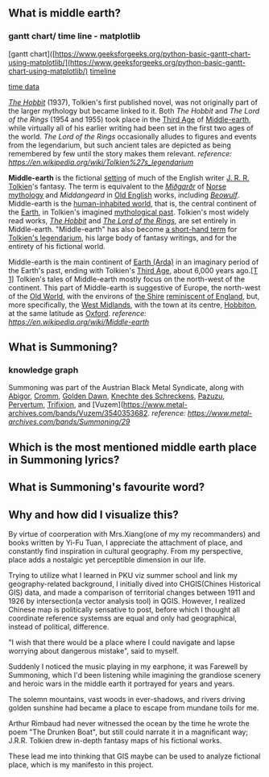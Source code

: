 ## What is middle earth?
### gantt chart/ time line - matplotlib

[gantt chart]([https://www.geeksforgeeks.org/python-basic-gantt-chart-using-matplotlib/](https://www.geeksforgeeks.org/python-basic-gantt-chart-using-matplotlib/)
[timeline](https://matplotlib.org/stable/gallery/lines_bars_and_markers/timeline.html)

[time data](https://lotr.fandom.com/wiki/Timeline_of_Arda#Years_of_the_Trees)

_[The Hobbit](https://en.wikipedia.org/wiki/The_Hobbit "The Hobbit")_ (1937), Tolkien's first published novel, was not originally part of the larger mythology but became linked to it. Both _The Hobbit_ and _The Lord of the Rings_ (1954 and 1955) took place in the [Third Age](https://en.wikipedia.org/wiki/Third_Age "Third Age") of [Middle-earth](https://en.wikipedia.org/wiki/Middle-earth "Middle-earth"), while virtually all of his earlier writing had been set in the first two ages of the world. _The Lord of the Rings_ occasionally alludes to figures and events from the legendarium, but such ancient tales are depicted as being remembered by few until the story makes them relevant.
*reference: https://en.wikipedia.org/wiki/Tolkien%27s_legendarium*

**Middle-earth** is the fictional [setting](https://en.wikipedia.org/wiki/Setting_(narrative) "Setting (narrative)") of much of the English writer [J. R. R. Tolkien](https://en.wikipedia.org/wiki/J._R._R._Tolkien "J. R. R. Tolkien")'s fantasy. The term is equivalent to the _[Miðgarðr](https://en.wikipedia.org/wiki/Midgard "Midgard")_ of [Norse mythology](https://en.wikipedia.org/wiki/Norse_mythology "Norse mythology") and _Middangeard_ in [Old English](https://en.wikipedia.org/wiki/Old_English "Old English") works, including _[Beowulf](https://en.wikipedia.org/wiki/Beowulf "Beowulf")_. Middle-earth is the [human-inhabited world](https://en.wikipedia.org/wiki/Oikumene "Oikumene"), that is, the central continent of the [Earth](https://en.wikipedia.org/wiki/Earth "Earth"), in Tolkien's imagined [mythological past](https://en.wikipedia.org/wiki/Mythopoeia "Mythopoeia"). Tolkien's most widely read works, _[The Hobbit](https://en.wikipedia.org/wiki/The_Hobbit "The Hobbit")_ and _[The Lord of the Rings](https://en.wikipedia.org/wiki/The_Lord_of_the_Rings "The Lord of the Rings")_, are set entirely in Middle-earth. "Middle-earth" has also become [a short-hand term](https://en.wikipedia.org/wiki/Metonym "Metonym") for [Tolkien's legendarium](https://en.wikipedia.org/wiki/Tolkien%27s_legendarium "Tolkien's legendarium"), his large body of fantasy writings, and for the entirety of his fictional world.

Middle-earth is the main continent of [Earth (Arda)](https://en.wikipedia.org/wiki/Arda_(Middle-earth) "Arda (Middle-earth)") in an imaginary period of the Earth's past, ending with Tolkien's [Third Age](https://en.wikipedia.org/wiki/Third_Age "Third Age"), about 6,000 years ago.[[T 1]](https://en.wikipedia.org/wiki/Middle-earth#cite_note-letter211-1) Tolkien's tales of Middle-earth mostly focus on the north-west of the continent. This part of Middle-earth is suggestive of Europe, the north-west of the [Old World](https://en.wikipedia.org/wiki/Old_World "Old World"), with the environs of [the Shire](https://en.wikipedia.org/wiki/Shire_(Middle-earth) "Shire (Middle-earth)") [reminiscent of England](https://en.wikipedia.org/wiki/England_in_Middle-earth "England in Middle-earth"), but, more specifically, the [West Midlands](https://en.wikipedia.org/wiki/West_Midlands_(region) "West Midlands (region)"), with the town at its centre, [Hobbiton](https://en.wikipedia.org/wiki/Hobbiton "Hobbiton"), at the same latitude as [Oxford](https://en.wikipedia.org/wiki/Oxford "Oxford").
*reference: https://en.wikipedia.org/wiki/Middle-earth*

## What is Summoning?
### knowledge graph
Summoning was part of the Austrian Black Metal Syndicate, along with [Abigor](https://www.metal-archives.com/bands/Abigor/1066), [Cromm](https://www.metal-archives.com/bands/Cromm/3540369313), [Golden Dawn](https://www.metal-archives.com/bands/Golden_Dawn/1425), [Knechte des Schreckens](https://www.metal-archives.com/bands/Knechte_des_Schreckens/3540353683), [Pazuzu](https://www.metal-archives.com/bands/Pazuzu/1074), [Pervertum](https://www.metal-archives.com/bands/Pervertum/5903), [Trifixion](https://www.metal-archives.com/bands/Trifixion/1087), and [Vuzem](https://www.metal-archives.com/bands/Vuzem/3540353682.
*reference: https://www.metal-archives.com/bands/Summoning/29*

## Which is the most mentioned middle earth place in Summoning lyrics?

## What is Summoning's favourite word?

## Why and how did I visualize this?

By virtue of coorperation with Mrs.Xiang(one of my my recommanders) and books written by Yi-Fu Tuan, I appreciate the attachment of place, and constantly find inspiration in cultural geography. From my perspective, place adds a nostalgic yet perceptible dimension in our life.

Trying to utilize what I learned in PKU viz summer school and link my geography-related background, I initially dived into CHGIS(Chines Historical GIS) data, and made a comparison of territorial changes between 1911 and 1926 by intersection(a vector analysis tool) in QGIS. However, I realized Chinese map is politically sensative to post, before which I thought all coordinate reference systemss are equal and only had geographical, instead of political, difference.

"I wish that there would be a place where I could navigate and lapse worrying about dangerous mistake", said to myself.

Suddenly I noticed the music playing in my earphone, it was Farewell by Summoning, which I'd been listening while imagining the grandiose scenery and heroic wars in the middle earth it portrayed for years and years.

The solemn mountains, vast woods in ever-shadows, and rivers driving golden sunshine had became a place to escape from mundane toils for me.

Arthur Rimbaud had never witnessed the ocean by the time he wrote the poem "The Drunken Boat", but still could narrate it in a magnificant way; J.R.R. Tolkien drew in-depth fantasy maps of his fictional works. 

These lead me into thinking that GIS maybe can be used to analyze fictional place, which is my manifesto in this project.







